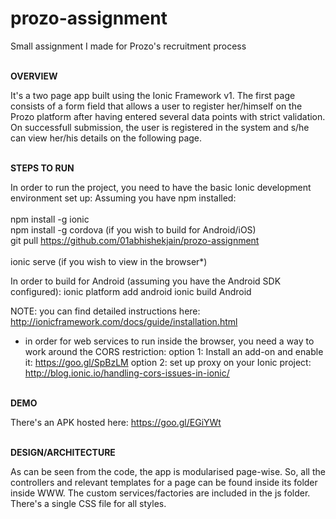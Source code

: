 # prozo-assignment
Small assignment I made for Prozo's recruitment process


<br>
<b>OVERVIEW</b>

It's a two page app built using the Ionic Framework v1.
The first page consists of a form field that allows a user to register her/himself on the Prozo platform after having entered several data points with strict validation.
On successfull submission, the user is registered in the system and s/he can view her/his details on the following page.


<br>
<b>STEPS TO RUN</b>

In order to run the project, you need to have the basic Ionic development environment set up:
Assuming you have npm installed:
    <br>  
    npm install -g ionic
    <br>
    npm install -g cordova (if you wish to build for Android/iOS)
    <br>
    git pull https://github.com/01abhishekjain/prozo-assignment
    <br>
    <cd into the folder>
    <br>
    ionic serve (if you wish to view in the browser*)
    
In order to build for Android (assuming you have the Android SDK configured):
    ionic platform add android
    ionic build Android

NOTE: you can find detailed instructions here: http://ionicframework.com/docs/guide/installation.html
    
* in order for web services to run inside the browser, you need a way to work around the CORS restriction:
  option 1: Install an add-on and enable it: https://goo.gl/SpBzLM
  option 2: set up proxy on your Ionic project: http://blog.ionic.io/handling-cors-issues-in-ionic/


<br>
<b>DEMO</b>

There's an APK hosted here: https://goo.gl/EGiYWt


<br>
<b>DESIGN/ARCHITECTURE</b>

As can be seen from the code, the app is modularised page-wise. So, all the controllers and relevant templates for a page can be found inside its folder inside WWW.
The custom services/factories are included in the js folder.
There's a single CSS file for all styles.
